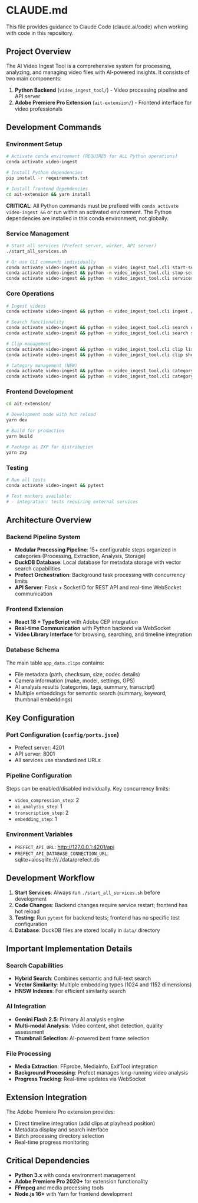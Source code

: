# CLAUDE.md

This file provides guidance to Claude Code (claude.ai/code) when working with code in this repository.

## Project Overview

The AI Video Ingest Tool is a comprehensive system for processing, analyzing, and managing video files with AI-powered insights. It consists of two main components:

1. **Python Backend** (`video_ingest_tool/`) - Video processing pipeline and API server
2. **Adobe Premiere Pro Extension** (`ait-extension/`) - Frontend interface for video professionals

## Development Commands

### Environment Setup
```bash
# Activate conda environment (REQUIRED for ALL Python operations)
conda activate video-ingest

# Install Python dependencies
pip install -r requirements.txt

# Install frontend dependencies
cd ait-extension && yarn install
```

**CRITICAL**: All Python commands must be prefixed with `conda activate video-ingest &&` or run within an activated environment. The Python dependencies are installed in this conda environment, not globally.

### Service Management
```bash
# Start all services (Prefect server, worker, API server)
./start_all_services.sh

# Or use CLI commands individually
conda activate video-ingest && python -m video_ingest_tool.cli start-services all
conda activate video-ingest && python -m video_ingest_tool.cli stop-services all
conda activate video-ingest && python -m video_ingest_tool.cli services-status
```

### Core Operations
```bash
# Ingest videos
conda activate video-ingest && python -m video_ingest_tool.cli ingest /path/to/videos

# Search functionality
conda activate video-ingest && python -m video_ingest_tool.cli search query "search terms"
conda activate video-ingest && python -m video_ingest_tool.cli search similar <clip-id>

# Clip management
conda activate video-ingest && python -m video_ingest_tool.cli clip list
conda activate video-ingest && python -m video_ingest_tool.cli clip show <clip-id>

# Category management (NEW)
conda activate video-ingest && python -m video_ingest_tool.cli category list
conda activate video-ingest && python -m video_ingest_tool.cli category show "Tutorial"
```

### Frontend Development
```bash
cd ait-extension/

# Development mode with hot reload
yarn dev

# Build for production
yarn build

# Package as ZXP for distribution
yarn zxp
```

### Testing
```bash
# Run all tests
conda activate video-ingest && pytest

# Test markers available:
# - integration: tests requiring external services
```

## Architecture Overview

### Backend Pipeline System
- **Modular Processing Pipeline**: 15+ configurable steps organized in categories (Processing, Extraction, Analysis, Storage)
- **DuckDB Database**: Local database for metadata storage with vector search capabilities
- **Prefect Orchestration**: Background task processing with concurrency limits
- **API Server**: Flask + SocketIO for REST API and real-time WebSocket communication

### Frontend Extension
- **React 18 + TypeScript** with Adobe CEP integration
- **Real-time Communication** with Python backend via WebSocket
- **Video Library Interface** for browsing, searching, and timeline integration

### Database Schema
The main table `app_data.clips` contains:
- File metadata (path, checksum, size, codec details)
- Camera information (make, model, settings, GPS)
- AI analysis results (categories, tags, summary, transcript)
- Multiple embeddings for semantic search (summary, keyword, thumbnail embeddings)

## Key Configuration

### Port Configuration (`config/ports.json`)
- Prefect server: 4201
- API server: 8001
- All services use standardized URLs

### Pipeline Configuration
Steps can be enabled/disabled individually. Key concurrency limits:
- `video_compression_step`: 2
- `ai_analysis_step`: 1
- `transcription_step`: 2
- `embedding_step`: 1

### Environment Variables
- `PREFECT_API_URL`: http://127.0.0.1:4201/api
- `PREFECT_API_DATABASE_CONNECTION_URL`: sqlite+aiosqlite:///./data/prefect.db

## Development Workflow

1. **Start Services**: Always run `./start_all_services.sh` before development
2. **Code Changes**: Backend changes require service restart; frontend has hot reload
3. **Testing**: Run `pytest` for backend tests; frontend has no specific test configuration
4. **Database**: DuckDB files are stored locally in `data/` directory

## Important Implementation Details

### Search Capabilities
- **Hybrid Search**: Combines semantic and full-text search
- **Vector Similarity**: Multiple embedding types (1024 and 1152 dimensions)
- **HNSW Indexes**: For efficient similarity search

### AI Integration
- **Gemini Flash 2.5**: Primary AI analysis engine
- **Multi-modal Analysis**: Video content, shot detection, quality assessment
- **Thumbnail Selection**: AI-powered best frame selection

### File Processing
- **Media Extraction**: FFprobe, MediaInfo, ExifTool integration
- **Background Processing**: Prefect manages long-running video analysis
- **Progress Tracking**: Real-time updates via WebSocket

## Extension Integration

The Adobe Premiere Pro extension provides:
- Direct timeline integration (add clips at playhead position)
- Metadata display and search interface
- Batch processing directory selection
- Real-time progress monitoring

## Critical Dependencies

- **Python 3.x** with conda environment management
- **Adobe Premiere Pro 2020+** for extension functionality
- **FFmpeg** and media processing tools
- **Node.js 16+** with Yarn for frontend development